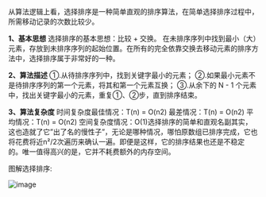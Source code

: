 从算法逻辑上看，选择排序是一种简单直观的排序算法，在简单选择排序过程中，所需移动记录的次数比较少。

**1、基本思想**
选择排序的基本思想：比较 + 交换。
在未排序序列中找到最小（大）元素，存放到未排序序列的起始位置。在所有的完全依靠交换去移动元素的排序方法中，选择排序属于非常好的一种。

**2、算法描述**
①.从待排序序列中，找到关键字最小的元素；
②.如果最小元素不是待排序序列的第一个元素，将其和第一个元素互换；
③.从余下的 N - 1 个元素中，找出关键字最小的元素，重复①、②步，直到排序结束。

**3、算法复杂度**
时间复杂度最佳情况：T(n) = O(n2)  最差情况：T(n) = O(n2)  平均情况：T(n) = O(n2)
空间复杂度情况：O(1)选择排序的简单和直观名副其实，这也造就了它”出了名的慢性子”，无论是哪种情况，哪怕原数组已排序完成，它也将花费将近n²/2次遍历来确认一遍。即便是这样，它的排序结果也还是不稳定的。唯一值得高兴的是，它并不耗费额外的内存空间。

图解选择排序:

![image](https://tva1.sinaimg.cn/large/007S8ZIlgy1gh7yka6sdcg302s0ab755.gif)

